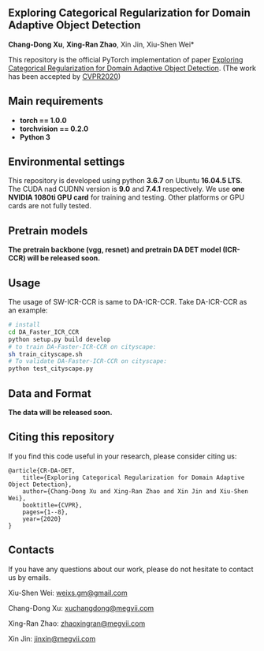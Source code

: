 ## Exploring Categorical Regularization for Domain Adaptive Object Detection
**Chang-Dong Xu**, **Xing-Ran Zhao**, Xin Jin, Xiu-Shen Wei*


This repository is the official PyTorch implementation of paper [Exploring Categorical Regularization for Domain Adaptive Object Detection](). (The work has been accepted by [CVPR2020](http://cvpr2020.thecvf.com/))

## Main requirements

  * **torch == 1.0.0**
  * **torchvision == 0.2.0**
  * **Python 3**

## Environmental settings
This repository is developed using python **3.6.7** on Ubuntu **16.04.5 LTS**. The CUDA nad CUDNN version is **9.0** and **7.4.1** respectively. We use **one NVIDIA 1080ti GPU card** for training and testing. Other platforms or GPU cards are not fully tested.

## Pretrain models
**The pretrain backbone (vgg, resnet) and pretrain DA DET model (ICR-CCR) will be released soon.**

## Usage
The usage of SW-ICR-CCR is same to DA-ICR-CCR. Take DA-ICR-CCR as an example:
```bash
# install
cd DA_Faster_ICR_CCR
python setup.py build develop
# to train DA-Faster-ICR-CCR on cityscape:
sh train_cityscape.sh
# To validate DA-Faster-ICR-CCR on cityscape:
python test_cityscape.py
```

## Data and Format
**The data will be released soon.**

## Citing this repository
If you find this code useful in your research, please consider citing us:
```
@article{CR-DA-DET,
	title={Exploring Categorical Regularization for Domain Adaptive Object Detection},
	author={Chang-Dong Xu and Xing-Ran Zhao and Xin Jin and Xiu-Shen Wei},
	booktitle={CVPR},
	pages={1--8},
	year={2020}
}
```

## Contacts
If you have any questions about our work, please do not hesitate to contact us by emails.

Xiu-Shen Wei: weixs.gm@gmail.com

Chang-Dong Xu: xuchangdong@megvii.com

Xing-Ran Zhao: zhaoxingran@megvii.com

Xin Jin: jinxin@megvii.com
